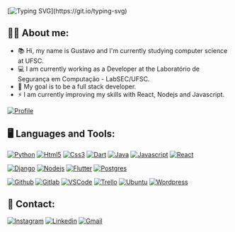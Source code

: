 [![Typing SVG](https://readme-typing-svg.demolab.com?font=Dancing+Script&weight=600&size=28&duration=3500&pause=3000&color=0082F7&vCenter=true&width=435&lines=Hello+there!+Welcome+to+my+profile!)](https://git.io/typing-svg)

## 👨‍💻 About me:
* 📚 Hi, my name is Gustavo and I'm currently studying computer science at UFSC.
* 💻 I am currently working as a Developer at the Laboratório de Segurança em Computação - LabSEC/UFSC.
* 🌟 My goal is to be a full stack developer.
* ⚡ I am currently improving my skills with React, Nodejs and Javascript.

[![Profile](https://img.shields.io/badge/website-000000?style=for-the-badge&logo=About.me&logoColor=white)](https://gustavogds.github.io/)

## 🖥️ Languages and Tools:
[![Python](https://img.shields.io/badge/Python-3776AB?style=for-the-badge&logo=python&logoColor=white)](https://en.wikipedia.org/wiki/Python_(programming_language))
[![Html5](https://img.shields.io/badge/HTML5-E34F26?style=for-the-badge&logo=html5&logoColor=white)](https://en.wikipedia.org/wiki/HTML5)
[![Css3](https://img.shields.io/badge/CSS3-1572B6?style=for-the-badge&logo=css3&logoColor=white)](https://en.wikipedia.org/wiki/CSS3)
[![Dart](https://img.shields.io/badge/Dart-0175C2?style=for-the-badge&logo=dart&logoColor=white)](https://en.wikipedia.org/wiki/Dart_(programming_language))
[![Java](https://img.shields.io/badge/Java-ED8B00?style=for-the-badge&logo=java&logoColor=white)](https://en.wikipedia.org/wiki/Java_(programming_language))
[![Javascript](https://img.shields.io/badge/JavaScript-F7DF1E?style=for-the-badge&logo=javascript&logoColor=black)](https://en.wikipedia.org/wiki/JavaScript)
[![React](https://img.shields.io/badge/React-20232A?style=for-the-badge&logo=react&logoColor=61DAFB)](https://en.wikipedia.org/wiki/React_(JavaScript_library))

[![Django](https://img.shields.io/badge/Django-092E20?style=for-the-badge&logo=django&logoColor=white)](https://en.wikipedia.org/wiki/Django_(web_framework))
[![Nodejs](https://img.shields.io/badge/Node.js-43853D?style=for-the-badge&logo=node.js&logoColor=white)](https://en.wikipedia.org/wiki/Node.js)
[![Flutter](https://img.shields.io/badge/Flutter-02569B?style=for-the-badge&logo=flutter&logoColor=white)](https://en.wikipedia.org/wiki/Flutter_(software))
[![Postgres](https://img.shields.io/badge/PostgreSQL-316192?style=for-the-badge&logo=postgresql&logoColor=white)](https://en.wikipedia.org/wiki/PostgreSQL)

[![Github](https://img.shields.io/badge/GitHub-100000?style=for-the-badge&logo=github&logoColor=white)](https://en.wikipedia.org/wiki/GitHub)
[![Gitlab](https://img.shields.io/badge/GitLab-330F63?style=for-the-badge&logo=gitlab&logoColor=white)](https://en.wikipedia.org/wiki/GitLab)
[![VSCode](https://img.shields.io/badge/Visual_Studio_Code-0078D4?style=for-the-badge&logo=visual%20studio%20code&logoColor=white)](https://en.wikipedia.org/wiki/Visual_Studio_Code)
[![Trello](https://img.shields.io/badge/Trello-0052CC?style=for-the-badge&logo=trello&logoColor=white)](https://en.wikipedia.org/wiki/Trello)
[![Ubuntu](https://img.shields.io/badge/Ubuntu-E95420?style=for-the-badge&logo=ubuntu&logoColor=white)](https://en.wikipedia.org/wiki/Ubuntu)
[![Wordpress](https://img.shields.io/badge/Wordpress-21759B?style=for-the-badge&logo=wordpress&logoColor=white)](https://en.wikipedia.org/wiki/WordPress)

## 📨 Contact:
[![Instagram](https://img.shields.io/badge/Instagram-E4405F?style=for-the-badge&logo=instagram&logoColor=white)](https://www.instagram.com/gustavo_s1/)
[![Linkedin](https://img.shields.io/badge/LinkedIn-0077B5?style=for-the-badge&logo=linkedin&logoColor=white)](https://www.linkedin.com/in/gustavo-santos-5bbaaa207/)
[![Gmail](https://img.shields.io/badge/Gmail-D14836?style=for-the-badge&logo=gmail&logoColor=white)](mailto:gustavogds142000@gmail.com)
